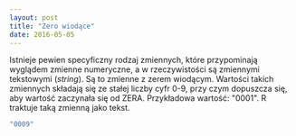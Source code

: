 ```yaml
---
layout: post
title: "Zero wiodące"
date: 2016-05-05
---
```


Istnieje pewien specyficzny rodzaj zmiennych, które przypominają wyglądem zmienne numeryczne, a w rzeczywistości są zmiennymi tekstowymi (_string_). Są to zmienne z zerem wiodącym. Wartości takich zmiennych składają się ze stałej liczby cyfr 0-9, przy czym dopuszcza się, aby wartość zaczynała się od ZERA. Przykładowa wartość: "0001". R traktuje taką zmienną jako tekst. 

```r
"0009"
```
